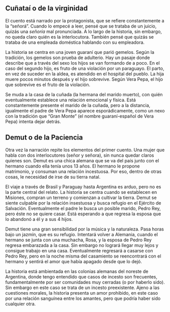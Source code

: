  ## Cuñataí o de la virginidad
 
El cuento está narrado por la protagonista, que se refiere constantemente a la “señorá”. Cuando lo empecé a leer, pensé que se trataba de un juicio, quizás una *señoría* mal pronunciada. A lo largo de la historia, sin embargo, no queda claro quién es la interlocutora. También pensé que quizás se trataba de una empleada doméstica hablando con su empleadora. 
 
La historia se centra en una joven guaraní que parió gemelos. Según la tradición, los gemelos son prueba de adulterio. Hay un pasaje donde describe que a través del sexo los hijos se van formando de a poco. En el caso del segundo hijo, es fruto de una violación por un paraguayo. El parto, en vez de suceder en la aldea, es atendido en el hospital del pueblo. La hija muere pocos minutos después y el hijo sobrevive. Según Vera Pepa, el hijo que sobrevive es el fruto de la violación. 

Se muda a la casa de la cuñada (la hermana del marido muerto), con quién eventualmente establece una relación emocional y física. Está constantemente presente el marido de la cuñada, pero a la distancia, igualmente el padre de Vera Pepa aparece esporádicamente, como un nexo con la tradición que “Gran Monte” (el nombre guaraní-español de Vera Pepa) intenta dejar detrás. 

## Demut o de la Paciencia
Otra vez la narración repite los elementos del primer cuento. Una mujer que habla con dos interlocutores (señor y señora), sin nunca quedar claros quienes son. Demut es una chica alemana que se va del país junto con el hermano cuando ella tenía unos 13 años. El hermano le propone matrimonio, y consuman una relación incestuosa. Por eso, dentro de otras cosas, le necesidad de irse de su tierra natal. 

El viaje a través de Brasil y Paraguay hasta Argentina es arduo, pero no es la parte central del relato. La historia se centra cuando se establecen en Misiones, compran un terreno y comienzan a cultivar la tierra. Demut se siente culpable por la relación insestuosa y busca refugio en el Ejército de Salvación. Eventualmente el padre le busca un posible marido, Pedro Rey, pero éste no se quiere casar. Está esperando a que regresa la esposa que lo abandonó a él y a sus 4 hijos. 

Demut tiene una gran sensibilidad por la música y la naturaleza. Pasa horas bajo un jazmín, que es su refugio. Intentará volver a Alemania, cuando el hermano se junta con una muchacha, Rosa, y la esposa de Pedro Rey regresa embarazada a la casa. Sin embargo no logrará llegar muy lejos y consigue trabajo en una casa. Eventualmente regresará a casarse con Pedro Rey, pero en la noche misma del casamiento se reencontrará con el hermano y sentirá el amor que había apagado desde que lo dejó. 

La historia está ambientada en las colonias alemanas del noreste de Argentina, donde tengo entendido que casos de incesto son frecuentes, fundamentalmente por ser comunidades muy cerradas (o por haberlo sido). Sin embargo en este caso se trata de un incesto preexistente. Ajeno a las cuestiones morales, la historia presenta un amor prohibido, en este caso por una relación sanguínea entre los amantes, pero que podría haber sido cualquier otra. 

